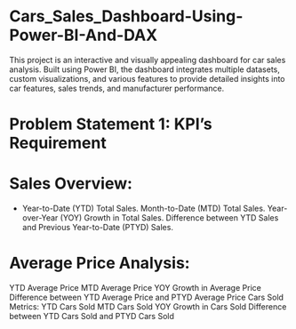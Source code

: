 # Cars_Sales_Dashboard-Using-Power-BI-And-DAX
This project is an interactive and visually appealing dashboard for car sales analysis. Built using Power BI, the dashboard integrates multiple datasets, custom visualizations, and various features to provide detailed insights into car features, sales trends, and manufacturer performance.

# Problem Statement 1: KPI’s Requirement
# Sales Overview:
* Year-to-Date (YTD) Total Sales.
Month-to-Date (MTD) Total Sales.
Year-over-Year (YOY) Growth in Total Sales.
Difference between YTD Sales and Previous Year-to-Date (PTYD) Sales.

# Average Price Analysis:
YTD Average Price
MTD Average Price
YOY Growth in Average Price
Difference between YTD Average Price and PTYD Average Price
Cars Sold Metrics:
YTD Cars Sold
MTD Cars Sold
YOY Growth in Cars Sold
Difference between YTD Cars Sold and PTYD Cars Sold
